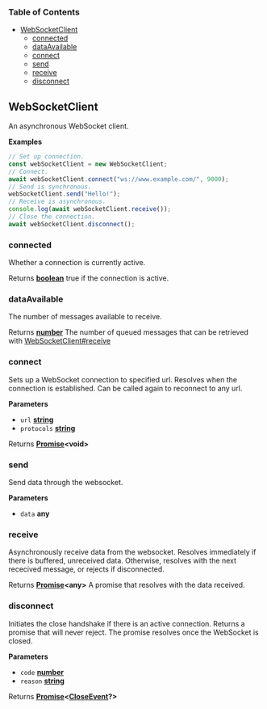 <!-- Generated by documentation.js. Update this documentation by updating the source code. -->

### Table of Contents

-   [WebSocketClient](#websocketclient)
    -   [connected](#connected)
    -   [dataAvailable](#dataavailable)
    -   [connect](#connect)
    -   [send](#send)
    -   [receive](#receive)
    -   [disconnect](#disconnect)

## WebSocketClient

An asynchronous WebSocket client.

**Examples**

```javascript
// Set up connection.
const webSocketClient = new WebSocketClient;
// Connect.
await webSocketClient.connect("ws://www.example.com/", 9000);
// Send is synchronous.
webSocketClient.send("Hello!");
// Receive is asynchronous.
console.log(await webSocketClient.receive());
// Close the connection.
await webSocketClient.disconnect();
```

### connected

Whether a connection is currently active.

Returns **[boolean](https://developer.mozilla.org/en-US/docs/Web/JavaScript/Reference/Global_Objects/Boolean)** true if the connection is active.

### dataAvailable

The number of messages available to receive.

Returns **[number](https://developer.mozilla.org/en-US/docs/Web/JavaScript/Reference/Global_Objects/Number)** The number of queued messages that can be retrieved with [WebSocketClient#receive](#websocketclientreceive)

### connect

Sets up a WebSocket connection to specified url. Resolves when the 
connection is established. Can be called again to reconnect to any url.

**Parameters**

-   `url` **[string](https://developer.mozilla.org/en-US/docs/Web/JavaScript/Reference/Global_Objects/String)** 
-   `protocols` **[string](https://developer.mozilla.org/en-US/docs/Web/JavaScript/Reference/Global_Objects/String)** 

Returns **[Promise](https://developer.mozilla.org/en-US/docs/Web/JavaScript/Reference/Global_Objects/Promise)&lt;void>** 

### send

Send data through the websocket.

**Parameters**

-   `data` **any** 

### receive

Asynchronously receive data from the websocket.
Resolves immediately if there is buffered, unreceived data.
Otherwise, resolves with the next rececived message, 
or rejects if disconnected.

Returns **[Promise](https://developer.mozilla.org/en-US/docs/Web/JavaScript/Reference/Global_Objects/Promise)&lt;any>** A promise that resolves with the data received.

### disconnect

Initiates the close handshake if there is an active connection.
Returns a promise that will never reject.
The promise resolves once the WebSocket is closed.

**Parameters**

-   `code` **[number](https://developer.mozilla.org/en-US/docs/Web/JavaScript/Reference/Global_Objects/Number)** 
-   `reason` **[string](https://developer.mozilla.org/en-US/docs/Web/JavaScript/Reference/Global_Objects/String)** 

Returns **[Promise](https://developer.mozilla.org/en-US/docs/Web/JavaScript/Reference/Global_Objects/Promise)&lt;[CloseEvent](https://developer.mozilla.org/en-US/docs/Web/API/CloseEvent)?>** 
